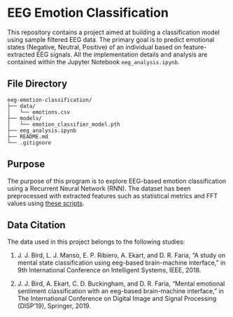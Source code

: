 # EEG Emotion Classification

This repository contains a project aimed at building a classification model using sample filtered EEG data. The primary goal is to predict emotional states (Negative, Neutral, Positive) of an individual based on feature-extracted EEG signals. All the implementation details and analysis are contained within the Jupyter Notebook `eeg_analysis.ipynb`.

## File Directory
```
eeg-emotion-classification/
├── data/
│   └── emotions.csv
├── models/
│   └── emotion_classifier_model.pth
├── eeg_analysis.ipynb
├── README.md
└── .gitignore
```

## Purpose
The purpose of this program is to explore EEG-based emotion classification using a Recurrent Neural Network (RNN). The dataset has been preprocessed with extracted features such as statistical metrics and FFT values using [these scripts](https://github.com/jordan-bird/eeg-feature-generation).

## Data Citation
The data used in this project belongs to the following studies:

1. J. J. Bird, L. J. Manso, E. P. Ribiero, A. Ekart, and D. R. Faria, “A study on mental state classification using eeg-based brain-machine interface,” in 9th International Conference on Intelligent Systems, IEEE, 2018.

2. J. J. Bird, A. Ekart, C. D. Buckingham, and D. R. Faria, “Mental emotional sentiment classification with an eeg-based brain-machine interface,” in The International Conference on Digital Image and Signal Processing (DISP’19), Springer, 2019.